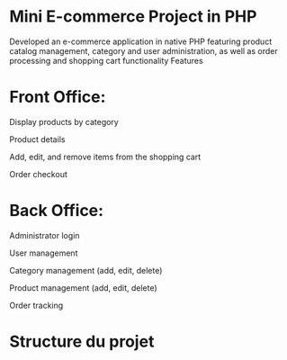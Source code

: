 # Mini E-commerce Project in PHP
Developed an e-commerce application in native PHP featuring product catalog management, category and user administration, as well as order processing and shopping cart functionality
Features

# Front Office:

Display products by category

Product details

Add, edit, and remove items from the shopping cart

Order checkout

# Back Office:

Administrator login

User management

Category management (add, edit, delete)

Product management (add, edit, delete)

Order tracking
# Structure du projet
